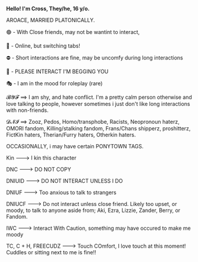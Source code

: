 <b>Hello! I'm Cross, They/he, 16 y/o.</b>

AROACE, MARRIED PLATONICALLY. 


🟢 - With Close friends, may not be wantint to interact,

🌙 - Online, but switching tabs!

⛔ - Short interactions are fine, may be uncomfy during long interactions

💬 - PLEASE INTERACT I'M BEGGING YOU

🎭 - I am in the mood for roleplay (rare)



𝓑𝓨𝓕 ==> I am shy, and hate conflict. I'm a pretty calm person otherwise and love talking to people, however sometimes i just don't like long interactions with non-friends.

𝓓𝓝𝓘 ==> Zooz, Pedos, Homo/transphobe, Racists, Neopronoun haterz, OMORI fandom, Killing/stalking fandom, Frans/Chans shipperz, proshitterz, FictKin haters, Therian/Furry haters, Otherkin haters. 




OCCASIONALLY, i may have certain PONYTOWN TAGS.

Kin ---> I kin this character

DNC ---> DO NOT COPY

DNIUID ---> DO NOT INTERACT UNLESS I DO

DNIUF ---> Too anxious to talk to strangers

DNIUCF ---> Do not interact unless close friend. Likely too upset, or moody, to talk to anyone aside from; Aki, Ezra, Lizzie, Zander, Berry, or Fandom.

IWC ---> Interact With Caution, something may have occured to make me moody


TC, C + H, FREECUDZ ---> Touch COmfort, I love touch at this moment! Cuddles or sitting next to me is fine!!
